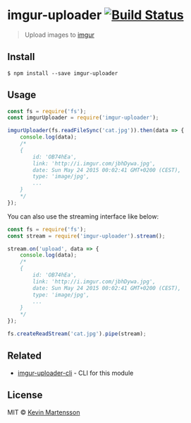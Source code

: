 # imgur-uploader [![Build Status](https://travis-ci.org/kevva/imgur-uploader.svg?branch=master)](https://travis-ci.org/kevva/imgur-uploader)

> Upload images to [imgur](http://imgur.com)


## Install

```
$ npm install --save imgur-uploader
```


## Usage

```js
const fs = require('fs');
const imgurUploader = require('imgur-uploader');

imgurUploader(fs.readFileSync('cat.jpg')).then(data => {
	console.log(data);
	/*
	{
		id: 'OB74hEa',
		link: 'http://i.imgur.com/jbhDywa.jpg',
		date: Sun May 24 2015 00:02:41 GMT+0200 (CEST),
		type: 'image/jpg',
		...
	}
	*/
});
```

You can also use the streaming interface like below:

```js
const fs = require('fs');
const stream = require('imgur-uploader').stream();

stream.on('upload', data => {
	console.log(data);
	/*
	{
		id: 'OB74hEa',
		link: 'http://i.imgur.com/jbhDywa.jpg',
		date: Sun May 24 2015 00:02:41 GMT+0200 (CEST),
		type: 'image/jpg',
		...
	}
	*/
});

fs.createReadStream('cat.jpg').pipe(stream);
```


## Related

* [imgur-uploader-cli](https://github.com/kevva/imgur-uploader-cli) - CLI for this module


## License

MIT © [Kevin Martensson](http://github.com/kevva)
